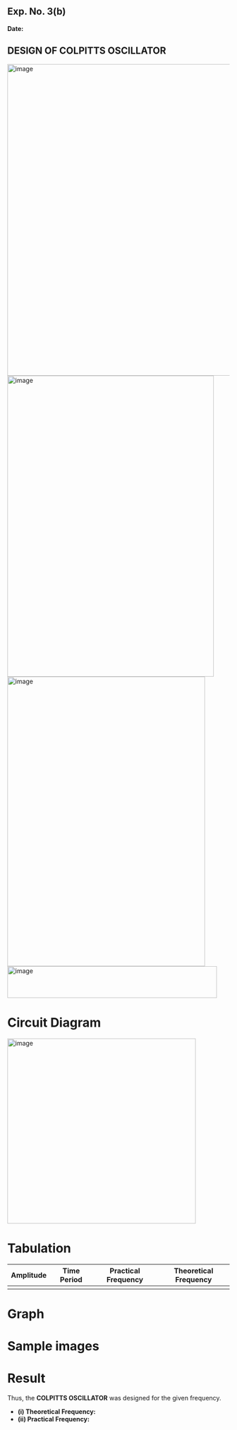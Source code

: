 ## Exp. No. 3(b)
**Date:**  

## DESIGN OF COLPITTS OSCILLATOR 
<img width="524" height="707" alt="image" src="https://github.com/user-attachments/assets/0c63bf2d-f37a-46bf-a132-aec6a8f6dbb7" />
<img width="468" height="683" alt="image" src="https://github.com/user-attachments/assets/26434e11-d536-4783-b773-d747236bf0ed" />
<img width="448" height="657" alt="image" src="https://github.com/user-attachments/assets/3c0b92ae-3299-47be-b327-283d765489c9" />
<img width="475" height="72" alt="image" src="https://github.com/user-attachments/assets/2a6a64a4-69e4-4549-9783-d03acb765854" />


# Circuit Diagram 
<img width="427" height="420" alt="image" src="https://github.com/user-attachments/assets/5c43422a-5c16-4bc3-940b-1a3d40dda1d7" />


# Tabulation
| Amplitude | Time Period | Practical Frequency | Theoretical Frequency |
|------------|--------------|----------------------|------------------------|
|            |              |                      |                        |

# Graph


# Sample images 


# Result

Thus, the **COLPITTS OSCILLATOR** was designed for the given frequency.

- **(i) Theoretical Frequency:**  
- **(ii) Practical Frequency:**  
